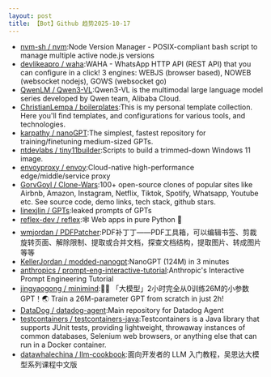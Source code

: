 ```yaml
---
layout: post
title: 【Bot】Github 趋势2025-10-17
---
```


* [nvm-sh / nvm](https://github.com/nvm-sh/nvm):Node Version Manager - POSIX-compliant bash script to manage multiple active node.js versions
* [devlikeapro / waha](https://github.com/devlikeapro/waha):WAHA - WhatsApp HTTP API (REST API) that you can configure in a click! 3 engines: WEBJS (browser based), NOWEB (websocket nodejs), GOWS (websocket go)
* [QwenLM / Qwen3-VL](https://github.com/QwenLM/Qwen3-VL):Qwen3-VL is the multimodal large language model series developed by Qwen team, Alibaba Cloud.
* [ChristianLempa / boilerplates](https://github.com/ChristianLempa/boilerplates):This is my personal template collection. Here you'll find templates, and configurations for various tools, and technologies.
* [karpathy / nanoGPT](https://github.com/karpathy/nanoGPT):The simplest, fastest repository for training/finetuning medium-sized GPTs.
* [ntdevlabs / tiny11builder](https://github.com/ntdevlabs/tiny11builder):Scripts to build a trimmed-down Windows 11 image.
* [envoyproxy / envoy](https://github.com/envoyproxy/envoy):Cloud-native high-performance edge/middle/service proxy
* [GorvGoyl / Clone-Wars](https://github.com/GorvGoyl/Clone-Wars):100+ open-source clones of popular sites like Airbnb, Amazon, Instagram, Netflix, Tiktok, Spotify, Whatsapp, Youtube etc. See source code, demo links, tech stack, github stars.
* [linexjlin / GPTs](https://github.com/linexjlin/GPTs):leaked prompts of GPTs
* [reflex-dev / reflex](https://github.com/reflex-dev/reflex):🕸️ Web apps in pure Python 🐍
* [wmjordan / PDFPatcher](https://github.com/wmjordan/PDFPatcher):PDF补丁丁——PDF工具箱，可以编辑书签、剪裁旋转页面、解除限制、提取或合并文档，探查文档结构，提取图片、转成图片等等
* [KellerJordan / modded-nanogpt](https://github.com/KellerJordan/modded-nanogpt):NanoGPT (124M) in 3 minutes
* [anthropics / prompt-eng-interactive-tutorial](https://github.com/anthropics/prompt-eng-interactive-tutorial):Anthropic's Interactive Prompt Engineering Tutorial
* [jingyaogong / minimind](https://github.com/jingyaogong/minimind):🚀🚀 「大模型」2小时完全从0训练26M的小参数GPT！🌏 Train a 26M-parameter GPT from scratch in just 2h!
* [DataDog / datadog-agent](https://github.com/DataDog/datadog-agent):Main repository for Datadog Agent
* [testcontainers / testcontainers-java](https://github.com/testcontainers/testcontainers-java):Testcontainers is a Java library that supports JUnit tests, providing lightweight, throwaway instances of common databases, Selenium web browsers, or anything else that can run in a Docker container.
* [datawhalechina / llm-cookbook](https://github.com/datawhalechina/llm-cookbook):面向开发者的 LLM 入门教程，吴恩达大模型系列课程中文版
